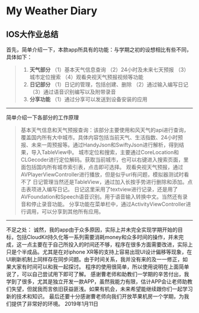 ﻿# My Weather Diary
## IOS大作业总结
首先，简单介绍一下，本款app所具有的功能：与学期之初的设想相比有些不同，具体如下：
> 1.  **天气部分**
> （1）基本天气信息查询
> （2）24小时及未来七天预报
> （3）城市定位搜索
> （4）观看央视天气预报视频等功能
> 2. **日记部分**
> （1）日记的管理，包括创建、删除
> （2）通过输入编写日记
> （3）通过语音识别编写以及附带录音
> 3. **分享功能**
> （1）通过分享可以发送到设备安装的应用
---
简单介绍一下各部分的工作原理
>  基本天气信息和天气预报查询：该部分主要使用和风天气的api进行查询，覆盖国内所有大中城市。具体内容包括当前天气、生活指数、24小时预报、未来一周预报等。通过HandyJson和SwiftyJson进行解析，得到结果，导入TableView中。
>  城市定位和搜索，主要通过CoreLocation和CLGecoder进行定位解码。获取当前城市，也可以右键进入搜索页面，里面包括国内所有城市索引表，点击即可选择。
>  观看央视天气预报，通过AVPlayerViewController进行播放，但是似乎url有问题，模拟器测试时看不了
>  日记管理当然还是TableView，通过加入长按手势进行删除和添加。点击表项进入编写日记。
>  日记这里采用了textview进行记录，还是用了AVFoundation和Speech语音识别。用于语音输入转换中文。当然还有录音和停止录音功能。
>  分享功能在菜单栏中，通过ActivityViewController进行调用，可以分享到其他所有应用。
---
不足之处：
诚然，我的app由于众多原因，实际上并未完全实现学期开始的目标，包括CloudKit持久化等一系列需要消耗money和众多时间的操作，并未完成，这一点主要在于自己所投入的时间还不够，程序在很多方面需要改进，实际上只是个半成品。尤其是在对iphone XR等的支持上容易出现UI设计偏移等现象，在UI刷新机制上同样存在同步问题。由于时间关系，我并没有来的及一一修正，如果大家有时间可以和我一起探讨。
程序的使用很简单，所以使用说明在上面简单说了，可以自己尝试用下即可了解。
感谢曹老师和助教们一学期的辛苦付出，我学到了很多，尤其是独立开发一款APP，虽然我能力有限，估计APP会让老师助教们失望，但就我而言依旧获益匪浅。如果有机会，未来希望能继续跟你们一起学习新的技术和知识。
最后还要十分感谢曹老师向我们开放苹果机房一个学期，为我们提供了非常好的环境。
																				2019年1月11日

